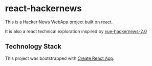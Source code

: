 # react-hackernews

This is a Hacker News WebApp project built on react.

It is also a react technical exploration inspired by [vue-hackernews-2.0](https://github.com/vuejs/vue-hackernews-2.0)

## Technology Stack

This project was bootstrapped with [Create React App](https://github.com/facebookincubator/create-react-app).